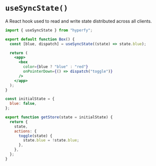 # `useSyncState()`

A React hook used to read and write state distributed across all clients.

```jsx
import { useSyncState } from "hyperfy";

export default function Box() {
  const [blue, dispatch] = useSyncState((state) => state.blue);

  return (
    <app>
      <box
        color={blue ? "blue" : "red"}
        onPointerDown={() => dispatch("toggle")}
      />
    </app>
  );
}

const initialState = {
  blue: false,
};

export function getStore(state = initialState) {
  return {
    state,
    actions: {
      toggle(state) {
        state.blue = !state.blue;
      },
    },
  };
}
```
